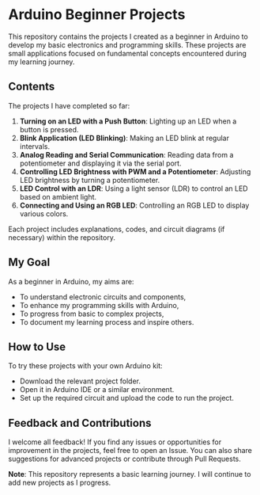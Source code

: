 # Arduino Beginner Projects
This repository contains the projects I created as a beginner in Arduino to develop my basic electronics and programming skills. These projects are small applications focused on fundamental concepts encountered during my learning journey.

## Contents
The projects I have completed so far:

1. **Turning on an LED with a Push Button**: Lighting up an LED when a button is pressed.  
2. **Blink Application (LED Blinking)**: Making an LED blink at regular intervals.  
3. **Analog Reading and Serial Communication**: Reading data from a potentiometer and displaying it via the serial port.  
4. **Controlling LED Brightness with PWM and a Potentiometer**: Adjusting LED brightness by turning a potentiometer.  
5. **LED Control with an LDR**: Using a light sensor (LDR) to control an LED based on ambient light.  
6. **Connecting and Using an RGB LED**: Controlling an RGB LED to display various colors.

Each project includes explanations, codes, and circuit diagrams (if necessary) within the repository.

## My Goal
As a beginner in Arduino, my aims are:

- To understand electronic circuits and components,  
- To enhance my programming skills with Arduino,  
- To progress from basic to complex projects,  
- To document my learning process and inspire others.

## How to Use
To try these projects with your own Arduino kit:

- Download the relevant project folder.  
- Open it in Arduino IDE or a similar environment.  
- Set up the required circuit and upload the code to run the project.

## Feedback and Contributions
I welcome all feedback! If you find any issues or opportunities for improvement in the projects, feel free to open an Issue. You can also share suggestions for advanced projects or contribute through Pull Requests.

**Note**: This repository represents a basic learning journey. I will continue to add new projects as I progress.
